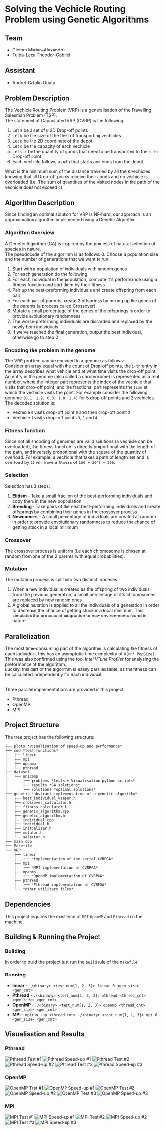 # Solving the Vechicle Routing Problem using Genetic Algorithms

## Team
* Cioltan Marian-Alexandru
* Tulba-Lecu Theodor-Gabriel

## Assistant
* Andrei-Catalin Ouatu

## Problem Description
The Vechicle Routing Problem (VRP) is a generalisation of the Travelling Salesman Problem (TSP). <br>
The statement of Capacitated VRP (CVRP) is the following:<br> 
1. Let `S` be a set of `N` 2D Drop-off points
2. Let `K` be the size of the fleet of transporting vechicles
3. Let `D` be the 2D coordinate of the depot
4. Let `C` be the capacity of each vechicle
5. Let `s_i` be the quantity of goods that need to be transported to the `i-th` Drop-off point<br>
6. Each vechicle follows a path that starts and ends from the depot.

What is the minimum sum of the distance traveled by all the `K` vechicles knowing that all Drop-off points receive their goods and no vechicle is overloaded (i.e. The sum of quantities of the visited nodes in the path of the vechicle does not exceed `C`).

## Algorithm Description
Since finding an optimal solution for VRP is NP-hard, our approach is an approximation algorithm implemented using a Genetic Algorithm.<br>
### Algorithm Overview
A Genetic Algorithm (GA) is inspired by the process of natural selection of species in nature.<br>
The pseudocode of the algorithm is as follows:
0. Choose a population size and the number of generations that we want to run
1. Start with a population of individuals with random genes
2. For each generation do the following
3. For each individual in the population, compute it's performance using a fitness function and sort them by their fitness
4. Pair up the best-preforming individuals and create offspring from each pair
5. For each pair of parents, create 2 offsprings by mixing up the genes of the parents (a process called Crossover)
6. Mutate a small percentage of the genes of the offsprings in order to provide evolutionary randomness
7. The worse-preforming individuals are discarded and replaced by the newly born individuals
8. If we've reached the final generation, output the best individual, otherwise go to step 2

### Encoding the problem in the genome
The VRP problem can be encoded in a genome as follows:<br>
Consider an array equal with the count of Drop-off points, the `i-th` entry in the array describes what vehicle and at what time visits the drop-off point.<br>
An entry in the genome (also called a chromosome) is represented as a real number, where the integer part represents the index of the vechicle that visits that drop-off point, and the fractional part represents the `time` at which the vechicle visits the point. For example consider the following genome `[0.1, 1.2, 0.3, 1.0, 1.4]` for 5 drop-off points and 2 vechicles. The decoded solution is:
* Vechicle `0` visits drop-off point `0` and then drop-off point `2`
* Vechicle `1` visits drop-off points `3`, `1` and `4`

### Fitness function
Since not all encoding of genomes are valid solutions (a vechicle can be overloaded), the fitness function is directly proportional with the length of the path, and inversely proportional with the square of the quantity of overload. For example, a vechicle that takes a path of length `100` and is overload by `20` will have a fitness of `100 + 20^2 = 500`.

### Selection
Selection has 3 steps:
1. **Elitism** - Take a small fraction of the best-performing individuals and copy them in the new popoulation 
2. **Breeding** - Take pairs of the next best-performing individuals and create offsprings by combining their genes in the crossover process
3. **Newcomers** - A small percentage of individuals are created at random in order to provide envolutionary randomness to reduce the chance of getting stuck in a local minimum

### Crossover
The crossover process is uniform (i.e each chromosome is chosen at random from one of the 2 parents with equal probabilities).

### Mutation 
The mutation process is split into two distinct proceses:
1. When a new individual is created as the offspring of two individuals from the previous generation, a small percentage of it's chromosomes are replaced by new random ones
2. A global mutation is applied to all the individuals of a generation in order to decrease the chance of getting stuck in a local minimum. This simulates the process of adaptation to new environments found in nature

## Parallelization
The most time-consuming part of the algorithm is calculating the fitness of each individual, this has an asymptotic time complexity of `O(N * PopSize)`. This was also confirmed using the tool *Intel VTune Profiler* for analysing the preformance of the algorithm.<br>
Luckily, this part of the algorithm is easily parallelizable, as the fitness can be calculated independently for each individual. <br><br>

Three parallel implementations are provided in this project:
* Pthread
* OpenMP
* MPI

## Project Structure
The tree project has the following structure:
```
├── plots *visualisation of speed-up and performance*
├── cmd *test functions*
│   ├── linear
│   ├── mpi
│   ├── openmp
│   └── pthread
├── dataset
│   └── unicamp
│       ├── problems *tests + Visualisation python scripts*
│       ├── results *GA solutions*
│       └── solutions *optimal solutions*
├── genetic *abstract implementation of a genetic algorithm*
│   ├── best_individual_keeper.h
│   ├── crossover_calculator.h
│   ├── fitness_calculator.h
│   ├── genetic_algorithm.cpp
│   ├── genetic_algorithm.h
│   ├── individual.cpp
│   ├── individual.h
│   ├── initializer.h
│   ├── mutator.h
│   └── selector.h
├── main.cpp
├── Makefile
└── VRP
    ├── linear
    │   ├── *implementation of the serial CVRPGA*
    ├── mpi
    │   ├── *MPI implementation of CVRPGA*
    ├── openmp
    │   ├── *OpenMP implementation of CVRPGA*
    ├── pthread
    │   ├── *Pthread implementation of CVRPGA*
    └── *other utilitary files*
```

## Dependencies
This project requires the existence of `MPI` `OpenMP` and `Pthread` on the machine.

## Building & Running the Project
### Building
In order to build the project just run the `build` rule of the `Makefile`.

### Running
* **linear** - `./<binary> <test_num{1, 2, 3}> linear 0 <gen_size> <gen_cnt>`
* **Pthread** - `./<binary> <test_num{1, 2, 3}> pthread <thread_cnt> <gen_size> <gen_cnt>`
* **OpenMP** - `./<binary> <test_num{1, 2, 3}> openmp <thread_cnt> <gen_size> <gen_cnt>`
* **MPI** - `mpirun -np <thread_cnt> ./<binary> <test_num{1, 2, 3}> mpi 0 <gen_size> <gen_cnt>`

## Visualisation and Results
### Pthread
![Pthread Test #1](/plots/pthread_test1.png)
![Pthread Speed-up #1](/plots/pthread_speedup1.png)
![Pthread Test #2](/plots/pthread_test2.png)
![Pthread Speed-up #2](/plots/pthread_speedup2.png)
![Pthread Test #3](/plots/pthread_test3.png)
![Pthread Speed-up #3](/plots/pthread_speedup3.png)
### OpenMP
![OpenMP Test #1](/plots/openmp_test1.png)
![OpenMP Speed-up #1](/plots/openmp_speedup1.png)
![OpenMP Test #2](/plots/openmp_test2.png)
![OpenMP Speed-up #2](/plots/openmp_speedup2.png)
![OpenMP Test #3](/plots/openmp_test3.png)
![OpenMP Speed-up #3](/plots/openmp_speedup3.png)
### MPI
![MPI Test #1](/plots/mpi_test1.png)
![MPI Speed-up #1](/plots/mpi_speedup1.png)
![MPI Test #2](/plots/mpi_test2.png)
![MPI Speed-up #2](/plots/mpi_speedup2.png)
![MPI Test #3](/plots/mpi_test3.png)
![MPI Speed-up #3](/plots/mpi_speedup3.png)
